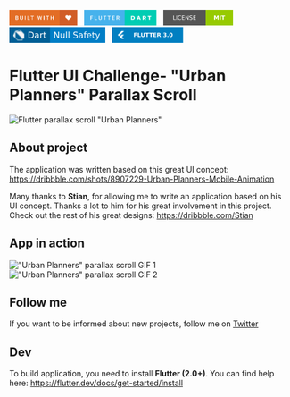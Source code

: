 <img src="doc/badges/built-with-love.svg" height="28px"/>&nbsp;&nbsp;
<img src="doc/badges/flutter-dart.svg" height="28px" />&nbsp;&nbsp;
<a href="https://choosealicense.com/licenses/mit/" target="_blank"><img src="doc/badges/license-MIT.svg" height="28px" /></a>&nbsp;&nbsp;
<img src="doc/badges/dart-null_safety-blue.svg" height="28px"/>&nbsp;&nbsp;
<img src="doc/badges/Flutter-3.svg" height="28px" />

# Flutter UI Challenge- "Urban Planners" Parallax Scroll

![Flutter parallax scroll "Urban Planners"](https://github.com/pawlik92/flutter_parallax_scroll/raw/master/doc/img/banner.png)

## About project

The application was written based on this great UI concept: https://dribbble.com/shots/8907229-Urban-Planners-Mobile-Animation

Many thanks to **Stian**, for allowing me to write an application based on his UI concept.
Thanks a lot to him for his great involvement in this project.
Check out the rest of his great designs: https://dribbble.com/Stian

## App in action

!["Urban Planners" parallax scroll GIF 1](https://github.com/pawlik92/flutter_parallax_scroll/raw/master/doc/img/showcase_1.gif)
!["Urban Planners" parallax scroll GIF 2](https://github.com/pawlik92/flutter_parallax_scroll/raw/master/doc/img/showcase_2.gif)

## Follow me

If you want to be informed about new projects, follow me on [Twitter](https://twitter.com/t_pawlik)

## Dev

To build application, you need to install **Flutter (2.0+)**. You can find help here: https://flutter.dev/docs/get-started/install

